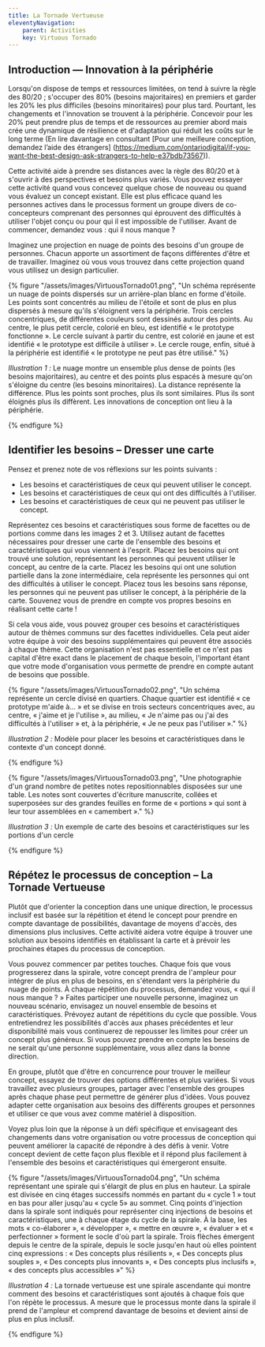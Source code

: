 ```yaml
---
title: La Tornade Vertueuse
eleventyNavigation:
    parent: Activities
    key: Virtuous Tornado
---
```


## Introduction &mdash; Innovation à la périphérie

Lorsqu'on dispose de temps et ressources limitées, on tend à suivre la règle des 80/20 ; s'occuper des 80% (besoins
majoritaires) en premiers et garder les 20% les plus difficiles (besoins minoritaires) pour plus tard. Pourtant, les
changements et l'innovation se trouvent à la périphérie. Concevoir pour les 20% peut prendre plus de temps et de
ressources au premier abord mais crée une dynamique de résilience et d'adaptation qui réduit les coûts sur le long terme
(En lire davantage en consultant [Pour une meilleure conception, demandez l’aide des étrangers]
(https://medium.com/ontariodigital/if-you-want-the-best-design-ask-strangers-to-help-e37bdb73567)).

Cette activité aide à prendre ses distances avec la règle des 80/20 et à s'ouvrir à des perspectives et besoins plus
variés. Vous pouvez essayer cette activité quand vous concevez quelque chose de nouveau ou quand vous évaluez un concept
existant. Elle est plus efficace quand les personnes actives dans le processus forment un groupe divers de
co-concepteurs comprenant des personnes qui éprouvent des difficultés à utiliser l'objet conçu ou pour qui il est
impossible de l'utiliser. Avant de commencer, demandez vous : qui il nous manque ?

Imaginez une projection en nuage de points des besoins d'un groupe de personnes. Chacun apporte un assortiment de façons
différentes d'être et de travailler. Imaginez où vous vous trouvez dans cette projection quand vous utilisez un design
particulier.

{% figure "/assets/images/VirtuousTornado01.png", "Un schéma représente un nuage de points dispersés sur un arrière-plan
blanc en forme d'étoile. Les points sont concentrés au milieu de l'étoile et sont de plus en plus dispersés à mesure
qu'ils s'éloignent vers la périphérie. Trois cercles concentriques, de différentes couleurs sont dessinés autour des
points. Au centre, le plus petit cercle, colorié en bleu, est identifié « le prototype fonctionne ». Le cercle suivant à
partir du centre, est colorié en jaune et est identifié « le prototype est difficile à utiliser ». Le cercle rouge,
enfin, situé à la périphérie est identifié « le prototype ne peut pas être utilisé." %}

*Illustration 1 :* Le nuage montre un ensemble plus dense de points (les besoins majoritaires), au centre et des points
plus espacés à mesure qu'on s'éloigne du centre (les besoins minoritaires). La distance représente la différence. Plus
les points sont proches, plus ils sont similaires. Plus ils sont éloignés plus ils diffèrent. Les innovations de
conception ont lieu à la périphérie.

{% endfigure %}

## Identifier les besoins – Dresser une carte

Pensez et prenez note de vos réflexions sur les points suivants :

* Les besoins et caractéristiques de ceux qui peuvent utiliser le concept.
* Les besoins et caractéristiques de ceux qui ont des difficultés à l'utiliser.
* Les besoins et caractéristiques de ceux qui ne peuvent pas utiliser le concept.

Représentez ces besoins et caractéristiques sous forme de facettes ou de portions comme dans les images 2 et 3. Utilisez
autant de facettes nécessaires pour dresser une carte de l'ensemble des besoins et caractéristiques qui vous viennent à
l'esprit. Placez les besoins qui ont trouvé une solution, représentant les personnes qui peuvent utiliser le concept, au
centre de la carte. Placez les besoins qui ont une solution partielle dans la zone intermédiaire, cela représente les
personnes qui ont des difficultés à utiliser le concept. Placez tous les besoins sans réponse, les personnes qui ne
peuvent pas utiliser le concept, à la périphérie de la carte. Souvenez vous de prendre en compte vos propres besoins en
réalisant cette carte !

Si cela vous aide, vous pouvez grouper ces besoins et caractéristiques autour de thèmes communs sur des facettes
individuelles. Cela peut aider votre équipe à voir des besoins supplémentaires qui peuvent être associés à chaque thème.
Cette organisation n'est pas essentielle et ce n'est pas capital  d'être exact dans le placement de chaque besoin,
l'important étant que votre mode d'organisation vous permette de prendre en compte autant de besoins que possible.

{% figure "/assets/images/VirtuousTornado02.png", "Un schéma représente un cercle divisé en quartiers. Chaque quartier
est identifié « ce prototype m'aide à... » et se divise en trois secteurs concentriques avec, au centre, « j'aime et je
l'utilise », au milieu, « Je n'aime pas ou j'ai des difficultés à l'utiliser » et, à la périphérie, « Je ne peux pas
l'utiliser »." %}

*Illustration 2 :* Modèle pour placer les besoins et caractéristiques dans le contexte d'un concept donné.

{% endfigure %}

{% figure "/assets/images/VirtuousTornado03.png", "Une photographie d'un grand nombre de petites notes repositionnables
disposées sur une table. Les notes sont couvertes d'écriture manuscrite, collées et superposées sur des grandes feuilles
en forme de « portions » qui sont à leur tour assemblées en « camembert »." %}

*Illustration 3 :* Un exemple de carte des besoins et caractéristiques sur les portions d'un cercle

{% endfigure %}

## Répétez le processus de conception – La Tornade Vertueuse

Plutôt que d'orienter la conception dans une unique direction, le processus inclusif est basée sur la répétition et
étend le concept pour prendre en compte davantage de possibilités, davantage de moyens d'accès, des dimensions plus
inclusives. Cette activité aidera votre équipe à trouver une solution aux besoins identifiés en établissant la carte et
à prévoir les prochaines étapes du processus de conception.

Vous pouvez commencer par petites touches. Chaque fois que vous progresserez dans la spirale, votre concept prendra de
l'ampleur pour intégrer de plus en plus de besoins, en s'étendant vers la périphérie du nuage de points. À chaque
répétition du processus, demandez vous, « qui il nous manque ? » Faites participer une nouvelle personne, imaginez un
nouveau scénario, envisagez un nouvel ensemble de besoins et caractéristiques. Prévoyez autant de répétitions du cycle
que possible. Vous entretiendrez les possibilités d'accès aux phases précédentes et leur disponibilité mais vous
continuerez de repousser les limites pour créer un concept plus généreux. Si vous pouvez prendre en compte les besoins
de ne serait qu'une personne supplémentaire, vous allez dans la bonne direction.

En groupe, plutôt que d'être en concurrence pour trouver le meilleur concept, essayez de trouver des options différentes
et plus variées. Si vous travaillez avec plusieurs groupes, partager avec l'ensemble des groupes après chaque phase peut
permettre de générer plus d'idées. Vous pouvez adapter cette organisation aux besoins des différents groupes et
personnes et utiliser ce que vous avez comme matériel à disposition.

Voyez plus loin que la réponse à un défi spécifique et envisageant des changements dans votre organisation ou votre
processus de conception qui peuvent améliorer la capacité de répondre à des défis à venir. Votre concept devient de
cette façon plus flexible et il répond plus facilement à l'ensemble des besoins et caractéristiques qui émergeront
ensuite.

{% figure "/assets/images/VirtuousTornado04.png", "Un schéma représentant une spirale qui s'élargit de plus en plus en
hauteur. La spirale est divisée en cinq étages successifs nommés en partant du « cycle 1 » tout en bas pour aller
jusqu'au « cycle 5» au sommet. Cinq points d'injection dans la spirale sont indiqués pour représenter cinq injections de
besoins et caractéristiques, une à chaque étage du cycle de la spirale. À la base, les mots « co-élaborer »,
« développer », « mettre en œuvre », « évaluer » et « perfectionner » forment le socle d'où part la spirale. Trois
flèches émergent depuis le centre de la spirale, depuis le socle jusqu'en haut où elles pointent cinq expressions :
« Des concepts plus résilients », « Des concepts plus souples », « Des concepts plus innovants », « Des concepts plus
inclusifs », « des concepts plus accessibles »" %}

*Illustration 4 :* La tornade vertueuse est une spirale ascendante qui montre comment des besoins et caractéristiques
sont ajoutés à chaque fois que l'on répète le processus. A mesure que le processus monte dans la spirale il prend de
l'ampleur et comprend davantage de besoins et devient ainsi de plus en plus inclusif.

{% endfigure %}
